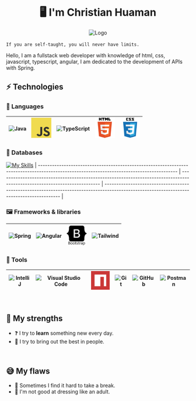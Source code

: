 
<h1 align="center"> 🖥️ I'm Christian Huaman </h1>

<div style="text-align: center;">
  <div style="display: inline-block; text-align: left; padding: 0 20px;">
    <img src="https://i.ibb.co/BywLHLG/logo.png" alt="Logo" style="max-width: 100%;">
  </div>
</div>

`If you are self-taught, you will never have limits.`

Hello, I am a fullstack web developer with knowledge of html, css, javascript, typescript, angular, I am dedicated to the development of APIs with Spring.

## ⚡ Technologies

### :speech_balloon: Languages

| <img title="Java" alt="Java" width="55px" src="https://brandslogos.com/wp-content/uploads/images/large/java-logo-1.png"> | <img alt="JavaScript" title="JavaScript" width="55px" src="https://raw.githubusercontent.com/github/explore/master/topics/javascript/javascript.png"> | <img alt="TypeScript" title="TypeScript" width="55px" src="https://upload.wikimedia.org/wikipedia/commons/thumb/4/4c/Typescript_logo_2020.svg/768px-Typescript_logo_2020.svg.png?20210506173343"> | <img title="HTML" alt="HTML" width="55px" src="https://raw.githubusercontent.com/github/explore/master/topics/html/html.png"> | <img title="CSS" alt="CSS" width="55px" src="https://raw.githubusercontent.com/github/explore/master/topics/css/css.png"> |
| ----------------------------------------------------------------------------------------------------------------------------------------------------- | ------------------------------------------------------------------------------------------------------------------------------------------------------------------------------------------------- | ----------------------------------------------------------------------------------------------------------------------------- | ------------------------------------------------------------------------------------------------------------------------- | ----------------------------------------------------------------------------------------------------------------------------------------- |

### :floppy_disk: Databases

[![My Skills](https://skillicons.dev/icons?i=mysql,spring,postgresql,mongo)](https://skillicons.dev)
| ----------------------------------------------------------------------------------------------------------------------------------------- | ------------------------------------------------------------------------------------------------------------------------- | ----------------------------------------------------------------------------------------------------------------------------------------- |

### 🖼️ Frameworks & libraries

| <img title="Spring" alt="Spring" width="55px" src="https://cdn.freebiesupply.com/logos/large/2x/spring-3-logo-png-transparent.png"> | <img title="Angular" alt="Angular" width="55px" src="https://upload.wikimedia.org/wikipedia/commons/thumb/c/cf/Angular_full_color_logo.svg/512px-Angular_full_color_logo.svg.png?20160527092314"> | <img title="Bootstrap" alt="Bootstrap" width="55px" src="https://raw.githubusercontent.com/devicons/devicon/master/icons/bootstrap/bootstrap-plain-wordmark.svg"> | <img title="Tailwind" alt="Tailwind" width="55px" src="https://www.vectorlogo.zone/logos/tailwindcss/tailwindcss-icon.svg"> |
| --------------------------------------------------------------------------------------------------------------------------------------- | --------------------------------------------------------------------------------------------------------------------------------- | --------------------------------------------------------------------------------------------------------------------------------------- | --------------------------------------------------------------------------------------------------------------------------------------- |
### :wrench: Tools

| <img title="IntelliJ" alt="IntelliJ" width="55px" src="https://upload.wikimedia.org/wikipedia/commons/thumb/9/9c/IntelliJ_IDEA_Icon.svg/1024px-IntelliJ_IDEA_Icon.svg.png"> | <img title="Visual Studio Code" alt="Visual Studio Code" width="55px" src="https://upload.wikimedia.org/wikipedia/commons/thumb/9/9a/Visual_Studio_Code_1.35_icon.svg/768px-Visual_Studio_Code_1.35_icon.svg.png?20210804221519"> | <img title="npm" alt="npm" width="55px" src="https://raw.githubusercontent.com/github/explore/master/topics/npm/npm.png"> | <img title="Git" alt="Git" width="55px" src="https://www.vectorlogo.zone/logos/git-scm/git-scm-icon.svg"> | <img title="GitHub" alt="GitHub" width="55px" src="https://upload.wikimedia.org/wikipedia/commons/2/24/Github_logo_svg.svg"> | <img title="Postman" alt="Postman" width="55px" src="https://www.vectorlogo.zone/logos/getpostman/getpostman-icon.svg"> | 
| --------------------------------------------------------------------------------------------------------------------------------------------------------------------------------------------------------------------------------- | ------------------------------------------------------------------------------------------------------------------------- | ------------------------------------------------------------------------------------------------------------------------- | ------------------------------------------------------------------------------------------------------------------------------------- | ----------------------------------------------------------------------------------------------------------------------------------------- | ----------------------------------------------------------------------------------------------------------------------------------------- |
<br>
  
## :muscle: My strengths
- :question: I try to **learn** something new every day.
- 👥 I try to bring out the best in people.

<br>

## :sweat_smile: My flaws
- 🤯 Sometimes I find it hard to take a break.
- :tshirt: I'm not good at dressing like an adult.

<br>


